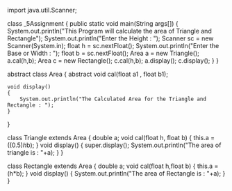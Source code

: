 import java.util.Scanner;

class _5Assignment
{
    public static void main(String args[])
    {
        System.out.println("This Program will calculate the area of Triangle and Rectangle");
        System.out.println("Enter the Height : ");
        Scanner sc = new Scanner(System.in);
        float h = sc.nextFloat();
        System.out.println("Enter the Base or Width : ");
        float b = sc.nextFloat();
        Area a = new Triangle();
        a.cal(h,b);
        Area c = new Rectangle();
        c.cal(h,b);
        a.display();
        c.display();
    }
}

abstract class Area
{
    abstract void cal(float a1 , float b1);
    
    void display()
    {
        System.out.println("The Calculated Area for the Triangle and Rectangle : ");
    }
}

class Triangle extends Area
{
    double a;
    void cal(float h, float b)
    {
    this.a = ((0.5)*h*b);
    }
    void display()
    {
    super.display();
    System.out.println("The area of triangle is : "+a);
    }
}

class Rectangle extends Area
{
    double a;
    void cal(float h,float b)
    {
    this.a = (h*b);
    }
    void display()
    {
    System.out.println("The area of Rectangle is : "+a);
    }
}
